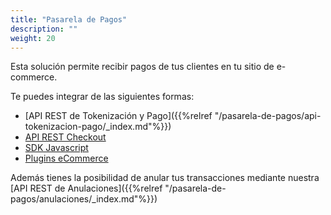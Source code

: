 ```yaml
---
title: "Pasarela de Pagos"
description: ""
weight: 20
---
```


Esta solución permite recibir pagos de tus clientes en tu sitio de e-commerce. 

Te puedes integrar de las siguientes formas:

  - [API REST de Tokenización y Pago]({{%relref "/pasarela-de-pagos/api-tokenizacion-pago/_index.md"%}})
  - [API REST Checkout](api-checkout/introduction.md)
  - [SDK Javascript](https://github.com/Peinau/peinau-javascript/blob/master/README.md)
  - [Plugins eCommerce](plugins/introduction.md)

Además tienes la posibilidad de anular tus transacciones mediante nuestra [API REST de Anulaciones]({{%relref "/pasarela-de-pagos/anulaciones/_index.md"%}})

